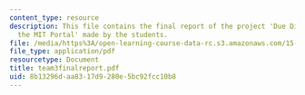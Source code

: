 ```yaml
---
content_type: resource
description: This file contains the final report of the project 'Due Diligence for
  the MIT Portal' made by the students.
file: /media/https%3A/open-learning-course-data-rc.s3.amazonaws.com/15-568a-practical-information-technology-management-spring-2005/8b13296daa8317d9280e5bc92fcc10b8_team3finalreport.pdf
file_type: application/pdf
resourcetype: Document
title: team3finalreport.pdf
uid: 8b13296d-aa83-17d9-280e-5bc92fcc10b8
---
```

